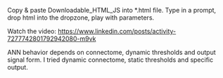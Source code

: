 Copy & paste Downloadable_HTML_JS into *.html file. Type in a prompt, drop html into the dropzone, play with parameters.

Watch the video: https://www.linkedin.com/posts/activity-7277742801792942080-m9vk

ANN behavior depends on connectome, dynamic thresholds and output signal form. I tried dynamic connectome, static thresholds and specific output.

